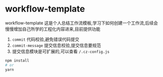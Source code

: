 # workflow-template

workflow-template
这是个人总结工作流模板,学习下如何创建一个工作流,后续会慢慢增加自己所学的工程化内容进来,目前提供功能

1. `commit` 代码校验,避免错误代码提交
2. `commit-message` 提交信息校验,提交信息要规范
3. 提交信息模块是可扩展的,可以查看 `/.cz-config.js`

```bash
npm install
# or
yarn
```
